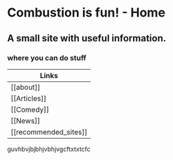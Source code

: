 # Combustion is fun! - Home

## A small site with useful information.
### where you can do stuff



| Links |
|--|
| [[about]] |
| [[Articles]] |
| [[Comedy]] |
| [[News]] |
| [[recommended_sites]] |

guvhbvjbjbhjvbhjvgcftxtxtcfc
